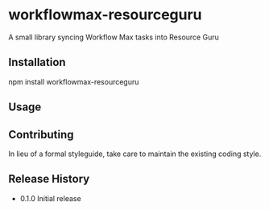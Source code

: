workflowmax-resourceguru
=========

A small library syncing Workflow Max tasks into Resource Guru

## Installation

  npm install workflowmax-resourceguru

## Usage

## Contributing

In lieu of a formal styleguide, take care to maintain the existing coding style.

## Release History

* 0.1.0 Initial release